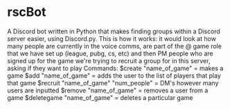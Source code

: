 # rscBot
A Discord bot written in Python that makes finding groups within a Discord server easier, using Discord.py.
This is how it works:
  it would look at how many people are currently in the voice comms, are part of the @ game role that we have set up (league, pubg, cs, etc) and then PM people who are signed up for the game we're trying to recruit a group for in this server, asking if they want to play
Commands:
  $create "name_of_game" = makes a game
  $add "name_of_game" = adds the user to the list of players that play that game
  $recruit "name_of_game" "num_people" = DM's however many users are inputted
  $remove "name_of_game" = removes a user from a game
  $deletegame "name_of_game" = deletes a particular game
